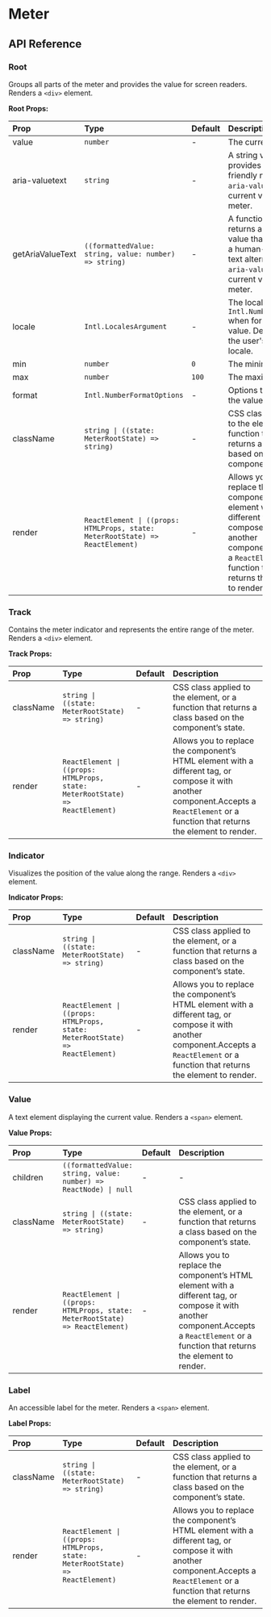 # Meter

[//]: types.ts '<-- Autogenerated By (do not edit the following markdown directly)'

## API Reference

### Root

Groups all parts of the meter and provides the value for screen readers. Renders a `<div>` element.

**Root Props:**

| Prop             | Type                                                                          | Default | Description                                                                                                                                                                              |
| :--------------- | :---------------------------------------------------------------------------- | :------ | :--------------------------------------------------------------------------------------------------------------------------------------------------------------------------------------- |
| value            | `number`                                                                      | -       | The current value.                                                                                                                                                                       |
| aria-valuetext   | `string`                                                                      | -       | A string value that provides a user-friendly name for `aria-valuenow`, the current value of the meter.                                                                                   |
| getAriaValueText | `((formattedValue: string, value: number) => string)`                         | -       | A function that returns a string value that provides a human-readable text alternative for `aria-valuenow`, the current value of the meter.                                              |
| locale           | `Intl.LocalesArgument`                                                        | -       | The locale used by `Intl.NumberFormat` when formatting the value. Defaults to the user's runtime locale.                                                                                 |
| min              | `number`                                                                      | `0`     | The minimum value                                                                                                                                                                        |
| max              | `number`                                                                      | `100`   | The maximum value                                                                                                                                                                        |
| format           | `Intl.NumberFormatOptions`                                                    | -       | Options to format the value.                                                                                                                                                             |
| className        | `string \| ((state: MeterRootState) => string)`                               | -       | CSS class applied to the element, or a function that returns a class based on the component’s state.                                                                                     |
| render           | `ReactElement \| ((props: HTMLProps, state: MeterRootState) => ReactElement)` | -       | Allows you to replace the component’s HTML element with a different tag, or compose it with another component.Accepts a `ReactElement` or a function that returns the element to render. |

### Track

Contains the meter indicator and represents the entire range of the meter. Renders a `<div>` element.

**Track Props:**

| Prop      | Type                                                                          | Default | Description                                                                                                                                                                              |
| :-------- | :---------------------------------------------------------------------------- | :------ | :--------------------------------------------------------------------------------------------------------------------------------------------------------------------------------------- |
| className | `string \| ((state: MeterRootState) => string)`                               | -       | CSS class applied to the element, or a function that returns a class based on the component’s state.                                                                                     |
| render    | `ReactElement \| ((props: HTMLProps, state: MeterRootState) => ReactElement)` | -       | Allows you to replace the component’s HTML element with a different tag, or compose it with another component.Accepts a `ReactElement` or a function that returns the element to render. |

### Indicator

Visualizes the position of the value along the range. Renders a `<div>` element.

**Indicator Props:**

| Prop      | Type                                                                          | Default | Description                                                                                                                                                                              |
| :-------- | :---------------------------------------------------------------------------- | :------ | :--------------------------------------------------------------------------------------------------------------------------------------------------------------------------------------- |
| className | `string \| ((state: MeterRootState) => string)`                               | -       | CSS class applied to the element, or a function that returns a class based on the component’s state.                                                                                     |
| render    | `ReactElement \| ((props: HTMLProps, state: MeterRootState) => ReactElement)` | -       | Allows you to replace the component’s HTML element with a different tag, or compose it with another component.Accepts a `ReactElement` or a function that returns the element to render. |

### Value

A text element displaying the current value. Renders a `<span>` element.

**Value Props:**

| Prop      | Type                                                                          | Default | Description                                                                                                                                                                              |
| :-------- | :---------------------------------------------------------------------------- | :------ | :--------------------------------------------------------------------------------------------------------------------------------------------------------------------------------------- |
| children  | `((formattedValue: string, value: number) => ReactNode) \| null`              | -       | -                                                                                                                                                                                        |
| className | `string \| ((state: MeterRootState) => string)`                               | -       | CSS class applied to the element, or a function that returns a class based on the component’s state.                                                                                     |
| render    | `ReactElement \| ((props: HTMLProps, state: MeterRootState) => ReactElement)` | -       | Allows you to replace the component’s HTML element with a different tag, or compose it with another component.Accepts a `ReactElement` or a function that returns the element to render. |

### Label

An accessible label for the meter. Renders a `<span>` element.

**Label Props:**

| Prop      | Type                                                                          | Default | Description                                                                                                                                                                              |
| :-------- | :---------------------------------------------------------------------------- | :------ | :--------------------------------------------------------------------------------------------------------------------------------------------------------------------------------------- |
| className | `string \| ((state: MeterRootState) => string)`                               | -       | CSS class applied to the element, or a function that returns a class based on the component’s state.                                                                                     |
| render    | `ReactElement \| ((props: HTMLProps, state: MeterRootState) => ReactElement)` | -       | Allows you to replace the component’s HTML element with a different tag, or compose it with another component.Accepts a `ReactElement` or a function that returns the element to render. |
